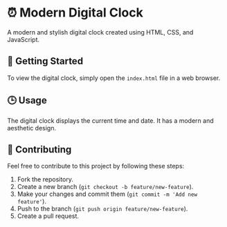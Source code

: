 # ⏰ Modern Digital Clock

A modern and stylish digital clock created using HTML, CSS, and JavaScript.

## 🚀 Getting Started

To view the digital clock, simply open the `index.html` file in a web browser.

## 🕒 Usage

The digital clock displays the current time and date. It has a modern and aesthetic design.

## 🤝 Contributing

Feel free to contribute to this project by following these steps:

1. Fork the repository.
2. Create a new branch (`git checkout -b feature/new-feature`).
3. Make your changes and commit them (`git commit -m 'Add new feature'`).
4. Push to the branch (`git push origin feature/new-feature`).
5. Create a pull request.
